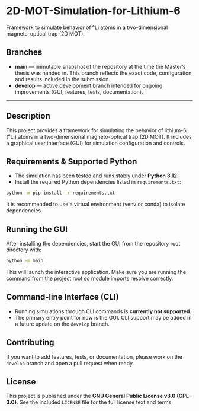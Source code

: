 # 2D-MOT-Simulation-for-Lithium-6

Framework to simulate behavior of ⁶Li atoms in a two-dimensional magneto-optical trap (2D MOT).

## Branches

* **main** — immutable snapshot of the repository at the time the Master’s thesis was handed in. This branch reflects the exact code, configuration and results included in the submission.
* **develop** — active development branch intended for ongoing improvements (GUI, features, tests, documentation).

---

## Description

This project provides a framework for simulating the behavior of lithium-6 (⁶Li) atoms in a two-dimensional magneto-optical trap (2D MOT). It includes a graphical user interface (GUI) for simulation configuration and controls.

## Requirements & Supported Python

* The simulation has been tested and runs stably under **Python 3.12**.
* Install the required Python dependencies listed in `requirements.txt`:

```bash
python -m pip install -r requirements.txt
```

It is recommended to use a virtual environment (venv or conda) to isolate dependencies.

## Running the GUI

After installing the dependencies, start the GUI from the repository root directory with:

```bash
python -m main
```

This will launch the interactive application. Make sure you are running the command from the project root so module imports resolve correctly.

## Command-line Interface (CLI)

* Running simulations through CLI commands is **currently not supported**.
* The primary entry point for now is the GUI. CLI support may be added in a future update on the `develop` branch.

## Contributing

If you want to add features, tests, or documentation, please work on the `develop` branch and open a pull request when ready.

## License

This project is published under the **GNU General Public License v3.0 (GPL-3.0)**. See the included `LICENSE` file for the full license text and terms.

